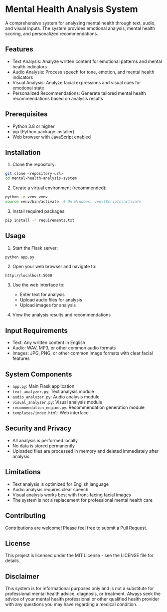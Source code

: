 # Mental Health Analysis System

A comprehensive system for analyzing mental health through text, audio, and visual inputs. The system provides emotional analysis, mental health scoring, and personalized recommendations.

## Features

- Text Analysis: Analyze written content for emotional patterns and mental health indicators
- Audio Analysis: Process speech for tone, emotion, and mental health indicators
- Visual Analysis: Analyze facial expressions and visual cues for emotional state
- Personalized Recommendations: Generate tailored mental health recommendations based on analysis results

## Prerequisites

- Python 3.8 or higher
- pip (Python package installer)
- Web browser with JavaScript enabled

## Installation

1. Clone the repository:
```bash
git clone <repository-url>
cd mental-health-analysis-system
```

2. Create a virtual environment (recommended):
```bash
python -m venv venv
source venv/bin/activate  # On Windows: venv\Scripts\activate
```

3. Install required packages:
```bash
pip install -r requirements.txt
```

## Usage

1. Start the Flask server:
```bash
python app.py
```

2. Open your web browser and navigate to:
```
http://localhost:5000
```

3. Use the web interface to:
   - Enter text for analysis
   - Upload audio files for analysis
   - Upload images for analysis

4. View the analysis results and recommendations

## Input Requirements

- Text: Any written content in English
- Audio: WAV, MP3, or other common audio formats
- Images: JPG, PNG, or other common image formats with clear facial features

## System Components

- `app.py`: Main Flask application
- `text_analyzer.py`: Text analysis module
- `audio_analyzer.py`: Audio analysis module
- `visual_analyzer.py`: Visual analysis module
- `recommendation_engine.py`: Recommendation generation module
- `templates/index.html`: Web interface

## Security and Privacy

- All analysis is performed locally
- No data is stored permanently
- Uploaded files are processed in memory and deleted immediately after analysis

## Limitations

- Text analysis is optimized for English language
- Audio analysis requires clear speech
- Visual analysis works best with front-facing facial images
- The system is not a replacement for professional mental health care

## Contributing

Contributions are welcome! Please feel free to submit a Pull Request.

## License

This project is licensed under the MIT License - see the LICENSE file for details.

## Disclaimer

This system is for informational purposes only and is not a substitute for professional mental health advice, diagnosis, or treatment. Always seek the advice of your mental health professional or other qualified health provider with any questions you may have regarding a medical condition. 